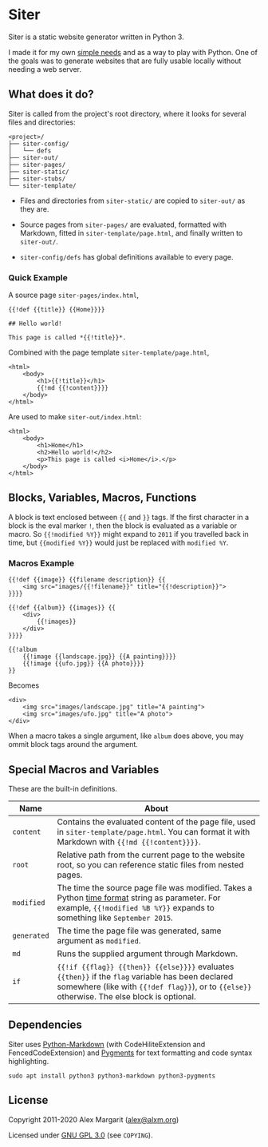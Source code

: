 # Siter

Siter is a static website generator written in Python 3.

I made it for my own [simple needs](https://www.alxm.org/ "My personal website is made with Siter") and as a way to play with Python. One of the goals was to generate websites that are fully usable locally without needing a web server.

## What does it do?

Siter is called from the project's root directory, where it looks for several files and directories:

    <project>/
    ├── siter-config/
    │   └── defs
    ├── siter-out/
    ├── siter-pages/
    ├── siter-static/
    ├── siter-stubs/
    └── siter-template/

* Files and directories from `siter-static/` are copied to `siter-out/` as they are.

* Source pages from `siter-pages/` are evaluated, formatted with Markdown, fitted in `siter-template/page.html`, and finally written to `siter-out/`.

* `siter-config/defs` has global definitions available to every page.

### Quick Example

A source page `siter-pages/index.html`,

```
{{!def {{title}} {{Home}}}}

## Hello world!

This page is called *{{!title}}*.
```

Combined with the page template `siter-template/page.html`,

    <html>
        <body>
            <h1>{{!title}}</h1>
            {{!md {{!content}}}}
        </body>
    </html>

Are used to make `siter-out/index.html`:

    <html>
        <body>
            <h1>Home</h1>
            <h2>Hello world!</h2>
            <p>This page is called <i>Home</i>.</p>
        </body>
    </html>

## Blocks, Variables, Macros, Functions

A block is text enclosed between `{{` and `}}` tags. If the first character in a block is the eval marker `!`, then the block is evaluated as a variable or macro. So `{{!modified %Y}}` might expand to `2011` if you travelled back in time, but `{{modified %Y}}` would just be replaced with `modified %Y`.

### Macros Example

    {{!def {{image}} {{filename description}} {{
        <img src="images/{{!filename}}" title="{{!description}}">
    }}}}

    {{!def {{album}} {{images}} {{
        <div>
            {{!images}}
        </div>
    }}}}

    {{!album
        {{!image {{landscape.jpg}} {{A painting}}}}
        {{!image {{ufo.jpg}} {{A photo}}}}
    }}

Becomes

    <div>
        <img src="images/landscape.jpg" title="A painting">
        <img src="images/ufo.jpg" title="A photo">
    </div>

When a macro takes a single argument, like `album` does above, you may ommit block tags around the argument.

## Special Macros and Variables

These are the built-in definitions.

Name | About
--- | ---
`content` | Contains the evaluated content of the page file, used in `siter-template/page.html`. You can format it with Markdown with `{{!md {{!content}}}}`.
`root` | Relative path from the current page to the website root, so you can reference static files from nested pages.
`modified` | The time the source page file was modified. Takes a Python [time format](http://strftime.org/) string as parameter. For example, `{{!modified %B %Y}}` expands to something like `September 2015`.
`generated` | The time the page file was generated, same argument as `modified`.
`md` | Runs the supplied argument through Markdown.
`if` | `{{!if {{flag}} {{then}} {{else}}}}` evaluates `{{then}}` if the `flag` variable has been declared somewhere (like with `{{!def flag}}`), or to `{{else}}` otherwise. The else block is optional.

## Dependencies

Siter uses [Python-Markdown](https://python-markdown.github.io/) (with CodeHiliteExtension and FencedCodeExtension) and [Pygments](https://pygments.org/) for text formatting and code syntax highlighting.

    sudo apt install python3 python3-markdown python3-pygments

## License

Copyright 2011-2020 Alex Margarit (alex@alxm.org)

Licensed under [GNU GPL 3.0](https://www.gnu.org/licenses/gpl.html) (see `COPYING`).
